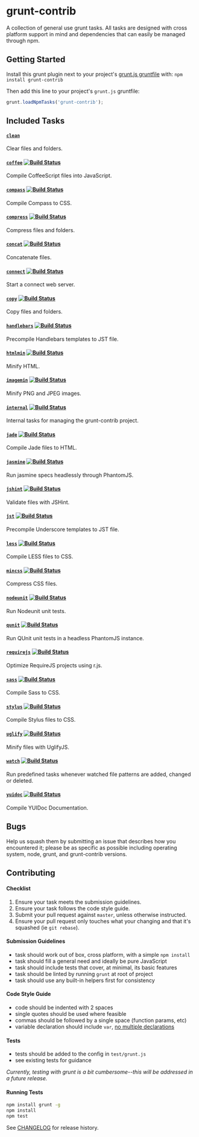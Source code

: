 # grunt-contrib

A collection of general use grunt tasks. All tasks are designed with cross platform support in mind and dependencies that can easily be managed through npm.

## Getting Started
Install this grunt plugin next to your project's [grunt.js gruntfile][getting_started] with: `npm install grunt-contrib`

Then add this line to your project's `grunt.js` gruntfile:

```javascript
grunt.loadNpmTasks('grunt-contrib');
```

[grunt]: https://github.com/gruntjs/grunt
[getting_started]: https://github.com/gruntjs/grunt/blob/master/docs/getting_started.md

## Included Tasks
#### [`clean`](https://github.com/gruntjs/grunt-contrib-clean/)
Clear files and folders.

#### [`coffee`](https://github.com/gruntjs/grunt-contrib-coffee/) [![Build Status](https://secure.travis-ci.org/gruntjs/grunt-contrib-coffee.png?branch=master)](http://travis-ci.org/gruntjs/grunt-contrib-coffee)
Compile CoffeeScript files into JavaScript.

#### [`compass`](https://github.com/gruntjs/grunt-contrib-compass/) [![Build Status](https://secure.travis-ci.org/gruntjs/grunt-contrib-compass.png?branch=master)](http://travis-ci.org/gruntjs/grunt-contrib-compass)
Compile Compass to CSS.

#### [`compress`](https://github.com/gruntjs/grunt-contrib-compress/) [![Build Status](https://secure.travis-ci.org/gruntjs/grunt-contrib-compress.png?branch=master)](http://travis-ci.org/gruntjs/grunt-contrib-compress)
Compress files and folders.

#### [`concat`](https://github.com/gruntjs/grunt-contrib-concat/) [![Build Status](https://secure.travis-ci.org/gruntjs/grunt-contrib-concat.png?branch=master)](http://travis-ci.org/gruntjs/grunt-contrib-concat)
Concatenate files.

#### [`connect`](https://github.com/gruntjs/grunt-contrib-connect/) [![Build Status](https://secure.travis-ci.org/gruntjs/grunt-contrib-connect.png?branch=master)](http://travis-ci.org/gruntjs/grunt-contrib-connect)
Start a connect web server.

#### [`copy`](https://github.com/gruntjs/grunt-contrib-copy/) [![Build Status](https://secure.travis-ci.org/gruntjs/grunt-contrib-copy.png?branch=master)](http://travis-ci.org/gruntjs/grunt-contrib-copy)
Copy files and folders.

#### [`handlebars`](https://github.com/gruntjs/grunt-contrib-handlebars/) [![Build Status](https://secure.travis-ci.org/gruntjs/grunt-contrib-handlebars.png?branch=master)](http://travis-ci.org/gruntjs/grunt-contrib-handlebars)
Precompile Handlebars templates to JST file.

#### [`htmlmin`](https://github.com/gruntjs/grunt-contrib-htmlmin/) [![Build Status](https://secure.travis-ci.org/gruntjs/grunt-contrib-htmlmin.png?branch=master)](http://travis-ci.org/gruntjs/grunt-contrib-htmlmin)
Minify HTML.

#### [`imagemin`](https://github.com/gruntjs/grunt-contrib-imagemin/) [![Build Status](https://secure.travis-ci.org/gruntjs/grunt-contrib-imagemin.png?branch=master)](http://travis-ci.org/gruntjs/grunt-contrib-imagemin)
Minify PNG and JPEG images.

#### [`internal`](https://github.com/gruntjs/grunt-contrib-internal/) [![Build Status](https://secure.travis-ci.org/gruntjs/grunt-contrib-internal.png?branch=master)](http://travis-ci.org/gruntjs/grunt-contrib-internal)
Internal tasks for managing the grunt-contrib project.

#### [`jade`](https://github.com/gruntjs/grunt-contrib-jade/) [![Build Status](https://secure.travis-ci.org/gruntjs/grunt-contrib-jade.png?branch=master)](http://travis-ci.org/gruntjs/grunt-contrib-jade)
Compile Jade files to HTML.

#### [`jasmine`](https://github.com/gruntjs/grunt-contrib-jasmine/) [![Build Status](https://secure.travis-ci.org/gruntjs/grunt-contrib-jasmine.png?branch=master)](http://travis-ci.org/gruntjs/grunt-contrib-jasmine)
Run jasmine specs headlessly through PhantomJS.

#### [`jshint`](https://github.com/gruntjs/grunt-contrib-jshint/) [![Build Status](https://secure.travis-ci.org/gruntjs/grunt-contrib-jshint.png?branch=master)](http://travis-ci.org/gruntjs/grunt-contrib-jshint)
Validate files with JSHint.

#### [`jst`](https://github.com/gruntjs/grunt-contrib-jst/) [![Build Status](https://secure.travis-ci.org/gruntjs/grunt-contrib-jst.png?branch=master)](http://travis-ci.org/gruntjs/grunt-contrib-jst)
Precompile Underscore templates to JST file.

#### [`less`](https://github.com/gruntjs/grunt-contrib-less/) [![Build Status](https://secure.travis-ci.org/gruntjs/grunt-contrib-less.png?branch=master)](http://travis-ci.org/gruntjs/grunt-contrib-less)
Compile LESS files to CSS.

#### [`mincss`](https://github.com/gruntjs/grunt-contrib-mincss/) [![Build Status](https://secure.travis-ci.org/gruntjs/grunt-contrib-mincss.png?branch=master)](http://travis-ci.org/gruntjs/grunt-contrib-mincss)
Compress CSS files.

#### [`nodeunit`](https://github.com/gruntjs/grunt-contrib-nodeunit/) [![Build Status](https://secure.travis-ci.org/gruntjs/grunt-contrib-nodeunit.png?branch=master)](http://travis-ci.org/gruntjs/grunt-contrib-nodeunit)
Run Nodeunit unit tests.

#### [`qunit`](https://github.com/gruntjs/grunt-contrib-qunit/) [![Build Status](https://secure.travis-ci.org/gruntjs/grunt-contrib-qunit.png?branch=master)](http://travis-ci.org/gruntjs/grunt-contrib-qunit)
Run QUnit unit tests in a headless PhantomJS instance.

#### [`requirejs`](https://github.com/gruntjs/grunt-contrib-requirejs/) [![Build Status](https://secure.travis-ci.org/gruntjs/grunt-contrib-requirejs.png?branch=master)](http://travis-ci.org/gruntjs/grunt-contrib-requirejs)
Optimize RequireJS projects using r.js.

#### [`sass`](https://github.com/gruntjs/grunt-contrib-sass/) [![Build Status](https://secure.travis-ci.org/gruntjs/grunt-contrib-sass.png?branch=master)](http://travis-ci.org/gruntjs/grunt-contrib-sass)
Compile Sass to CSS.

#### [`stylus`](https://github.com/gruntjs/grunt-contrib-stylus/) [![Build Status](https://secure.travis-ci.org/gruntjs/grunt-contrib-stylus.png?branch=master)](http://travis-ci.org/gruntjs/grunt-contrib-stylus)
Compile Stylus files to CSS.

#### [`uglify`](https://github.com/gruntjs/grunt-contrib-uglify/) [![Build Status](https://secure.travis-ci.org/gruntjs/grunt-contrib-uglify.png?branch=master)](http://travis-ci.org/gruntjs/grunt-contrib-uglify)
Minify files with UglifyJS.

#### [`watch`](https://github.com/gruntjs/grunt-contrib-watch/) [![Build Status](https://secure.travis-ci.org/gruntjs/grunt-contrib-watch.png?branch=master)](http://travis-ci.org/gruntjs/grunt-contrib-watch)
Run predefined tasks whenever watched file patterns are added, changed or deleted.

#### [`yuidoc`](https://github.com/gruntjs/grunt-contrib-yuidoc/) [![Build Status](https://secure.travis-ci.org/gruntjs/grunt-contrib-yuidoc.png?branch=master)](http://travis-ci.org/gruntjs/grunt-contrib-yuidoc)
Compile YUIDoc Documentation.

## Bugs

Help us squash them by submitting an issue that describes how you encountered it; please be as specific as possible including operating system, node, grunt, and grunt-contrib versions.

## Contributing

#### Checklist

1. Ensure your task meets the submission guidelines.
2. Ensure your task follows the code style guide.
3. Submit your pull request against `master`, unless otherwise instructed.
4. Ensure your pull request only touches what your changing and that it's squashed (ie `git rebase`).

#### Submission Guidelines

* task should work out of box, cross platform, with a simple `npm install`
* task should fill a general need and ideally be pure JavaScript
* task should include tests that cover, at minimal, its basic features
* task should be linted by running `grunt` at root of project
* task should use any built-in helpers first for consistency

#### Code Style Guide

* code should be indented with 2 spaces
* single quotes should be used where feasible
* commas should be followed by a single space (function params, etc)
* variable declaration should include `var`, [no multiple declarations](http://benalman.com/news/2012/05/multiple-var-statements-javascript/)

#### Tests

* tests should be added to the config in `test/grunt.js`
* see existing tests for guidance

*Currently, testing with grunt is a bit cumbersome--this will be addressed in a future release.*

#### Running Tests
```bash
npm install grunt -g
npm install
npm test
```

See [CHANGELOG](https://github.com/gruntjs/grunt-contrib/blob/master/CHANGELOG) for release history.
